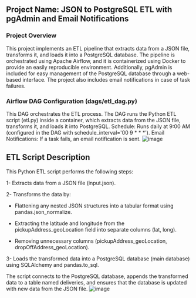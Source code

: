 ## Project Name: JSON to PostgreSQL ETL with pgAdmin and Email Notifications
### Project Overview
This project implements an ETL pipeline that extracts data from a JSON file, transforms it, and loads it into a PostgreSQL database. The pipeline is orchestrated using Apache Airflow, and it is containerized using Docker to provide an easily reproducible environment. Additionally, pgAdmin is included for easy management of the PostgreSQL database through a web-based interface. The project also includes email notifications in case of task failures.
### Airflow DAG Configuration (dags/etl_dag.py)
This DAG orchestrates the ETL process. The DAG runs the Python ETL script (etl.py) inside a container, which extracts data from the JSON file, transforms it, and loads it into PostgreSQL.
Schedule: Runs daily at 9:00 AM (configured in the DAG with schedule_interval='00 9 * * *').
Email Notifications: If a task fails, an email notification is sent.
![image](https://github.com/user-attachments/assets/1290b774-962e-4442-82cd-3b27a4c66d0f)

## ETL Script Description
This Python ETL script performs the following steps:

1- Extracts data from a JSON file (input.json).

2- Transforms the data by:
- Flattening any nested JSON structures into a tabular format using pandas.json_normalize.

- Extracting the latitude and longitude from the pickupAddress_geoLocation field into separate columns (lat, long).

- Removing unnecessary columns (pickupAddress_geoLocation, dropOffAddress_geoLocation).

3- Loads the transformed data into a PostgreSQL database (main database) using SQLAlchemy and pandas.to_sql.

The script connects to the PostgreSQL database, appends the transformed data to a table named deliveries, and ensures that the database is updated with new data from the JSON file.
![image](https://github.com/user-attachments/assets/f997b8ac-a804-4394-ab12-d8af9d7ddad2)

